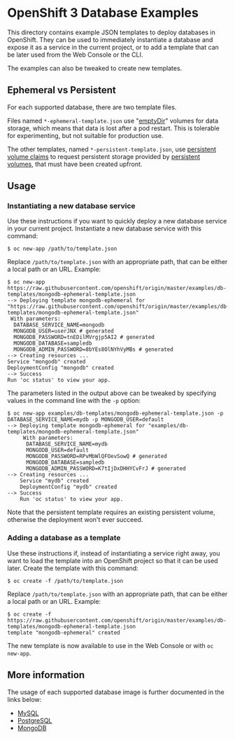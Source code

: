 OpenShift 3 Database Examples
=============================

This directory contains example JSON templates to deploy databases in OpenShift.
They can be used to immediately instantiate a database and expose it as a
service in the current project, or to add a template that can be later used from
the Web Console or the CLI.

The examples can also be tweaked to create new templates.


## Ephemeral vs Persistent

For each supported database, there are two template files.

Files named `*-ephemeral-template.json` use
"[emptyDir](https://docs.openshift.org/latest/dev_guide/volumes.html)" volumes
for data storage, which means that data is lost after a pod restart.
This is tolerable for experimenting, but not suitable for production use.

The other templates, named `*-persistent-template.json`, use [persistent volume
claims](https://docs.openshift.org/latest/architecture/additional_concepts/storage.html#persistent-volume-claims)
to request persistent storage provided by [persistent
volumes](https://docs.openshift.org/latest/architecture/additional_concepts/storage.html#persistent-volumes),
that must have been created upfront.


## Usage

### Instantiating a new database service

Use these instructions if you want to quickly deploy a new database service in
your current project. Instantiate a new database service with this command:

    $ oc new-app /path/to/template.json

Replace `/path/to/template.json` with an appropriate path, that can be either a
local path or an URL. Example:

    $ oc new-app https://raw.githubusercontent.com/openshift/origin/master/examples/db-templates/mongodb-ephemeral-template.json
    --> Deploying template mongodb-ephemeral for "https://raw.githubusercontent.com/openshift/origin/master/examples/db-templates/mongodb-ephemeral-template.json"
     With parameters:
      DATABASE_SERVICE_NAME=mongodb
      MONGODB_USER=userJNX # generated
      MONGODB_PASSWORD=tnEDilMVrgjp5AI2 # generated
      MONGODB_DATABASE=sampledb
      MONGODB_ADMIN_PASSWORD=8bYEs8OlNYhVyMBs # generated
    --> Creating resources ...
    Service "mongodb" created
    DeploymentConfig "mongodb" created
    --> Success
    Run 'oc status' to view your app.

The parameters listed in the output above can be tweaked by specifying values in
the command line with the `-p` option:

    $ oc new-app examples/db-templates/mongodb-ephemeral-template.json -p DATABASE_SERVICE_NAME=mydb -p MONGODB_USER=default
    --> Deploying template mongodb-ephemeral for "examples/db-templates/mongodb-ephemeral-template.json"
         With parameters:
          DATABASE_SERVICE_NAME=mydb
          MONGODB_USER=default
          MONGODB_PASSWORD=RPvMbWlQFOevSowQ # generated
          MONGODB_DATABASE=sampledb
          MONGODB_ADMIN_PASSWORD=K7tIjDxDHHYCvFrJ # generated
    --> Creating resources ...
        Service "mydb" created
        DeploymentConfig "mydb" created
    --> Success
        Run 'oc status' to view your app.

Note that the persistent template requires an existing persistent volume,
otherwise the deployment won't ever succeed.


### Adding a database as a template

Use these instructions if, instead of instantiating a service right away, you
want to load the template into an OpenShift project so that it can be used
later. Create the template with this command:

    $ oc create -f /path/to/template.json

Replace `/path/to/template.json` with an appropriate path, that can be either a
local path or an URL. Example:

    $ oc create -f https://raw.githubusercontent.com/openshift/origin/master/examples/db-templates/mongodb-ephemeral-template.json
    template "mongodb-ephemeral" created

The new template is now available to use in the Web Console or with `oc
new-app`.


## More information

The usage of each supported database image is further documented in the links
below:

- [MySQL](https://docs.openshift.org/latest/using_images/db_images/mysql.html)
- [PostgreSQL](https://docs.openshift.org/latest/using_images/db_images/postgresql.html)
- [MongoDB](https://docs.openshift.org/latest/using_images/db_images/mongodb.html)

